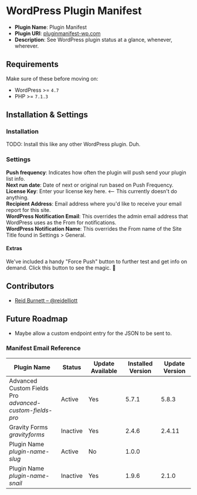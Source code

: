 # WordPress Plugin Manifest 


 * **Plugin Name**: Plugin Manifest
 * **Plugin URI**: [pluginmanifest-wp.com](https://pluginmanifest-wp.com)
 * **Description**: See WordPress plugin status at a glance, whenever, wherever.


## Requirements
Make sure of these before moving on:

* WordPress >= `4.7`
* PHP >= `7.1.3`

## Installation & Settings

### Installation
TODO: Install this like any other WordPress plugin. Duh.

### Settings
**Push frequency**: Indicates how often the plugin will push send your plugin list info.  
**Next run date**: Date of next or original run based on Push Frequency.  
**License Key**: Enter your license key here. <-- This currently doesn't do anything.  
**Recipient Address**: Email address where you'd like to receive your email report for this site.  
**WordPress Notification Email**: This overrides the admin email address that WordPress uses as the From for notifications.  
**WordPress Notification Name**: This overrides the From name of the Site Title found in Settings > General.

#### Extras
We've included a handy "Force Push" button to further test and get info on demand. Click this button to see the magic. 🤔

## Contributors
* [Reid Burnett – @reidelliott](https://profiles.wordpress.org/reidelliott/)

## Future Roadmap
* Maybe allow a custom endpoint entry for the JSON to be sent to.

### Manifest Email Reference
|Plugin Name|Status|Update Available|Installed Version|Update Version|
|---|---|---|---|---|
| Advanced Custom Fields Pro <br><sm>*advanced-custom-fields-pro*</sm> | Active  | Yes | 5.7.1 | 5.8.3  |
| Gravity Forms <br><sm>*gravityforms*</sm>| Inactive  | Yes | 2.4.6 | 2.4.11  |
| Plugin Name  <br><sm>*plugin-name-slug*</sm>| Active | No | 1.0.0 |  |
| Plugin Name  <br><sm>*plugin-name-snail*</sm>| Inactive | Yes | 1.9.6 | 2.1.0 | 